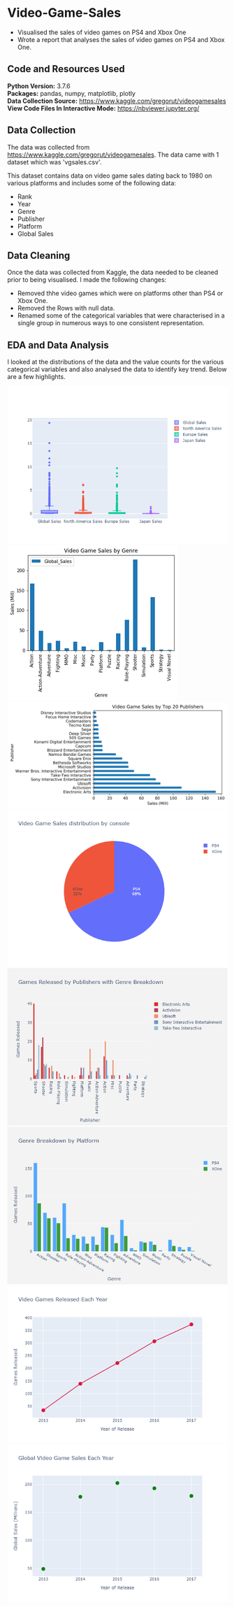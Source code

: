 # Video-Game-Sales
* Visualised the sales of video games on PS4 and Xbox One
* Wrote a report that analyses the sales of video games on PS4 and Xbox One.


## Code and Resources Used 
**Python Version:** 3.7.6  
**Packages:** pandas, numpy, matplotlib, plotly    
**Data Collection Source:** https://www.kaggle.com/gregorut/videogamesales      
**View Code Files In Interactive Mode:** https://nbviewer.jupyter.org/


## Data Collection
The data was collected from https://www.kaggle.com/gregorut/videogamesales. The data came with 1 dataset which was 'vgsales.csv'.

This dataset contains data on video game sales dating back to 1980 on various platforms and includes some of the following data:
*	Rank
* Year
*	Genre
* Publisher
*	Platform
*	Global Sales

## Data Cleaning
Once the data was collected from Kaggle, the data needed to be cleaned prior to being visualised. I made the following changes:

* Removed thhe video games which were on platforms other than PS4 or Xbox One.
* Removed the Rows with null data.
* Renamed some of the categorical variables that were characterised in a single group in numerous ways to one consistent representation.

## EDA and Data Analysis
I looked at the distributions of the data and the value counts for the various categorical variables and also analysed the data to identify key trend. Below are a few highlights.

![alt text](https://github.com/Saacid-Ali/Video-Game-Sales/blob/master/fig1.png)
![alt text](https://github.com/Saacid-Ali/Video-Game-Sales/blob/master/Genre_Sales.png)
![alt text](https://github.com/Saacid-Ali/Video-Game-Sales/blob/master/Pub_Sales1RB.png)
![alt text](https://github.com/Saacid-Ali/Video-Game-Sales/blob/master/fig2.png)
![alt text](https://github.com/Saacid-Ali/Video-Game-Sales/blob/master/fig3.png)
![alt text](https://github.com/Saacid-Ali/Video-Game-Sales/blob/master/fig4.png)
![alt text](https://github.com/Saacid-Ali/Video-Game-Sales/blob/master/fig5.png)
![alt text](https://github.com/Saacid-Ali/Video-Game-Sales/blob/master/fig6.png)
